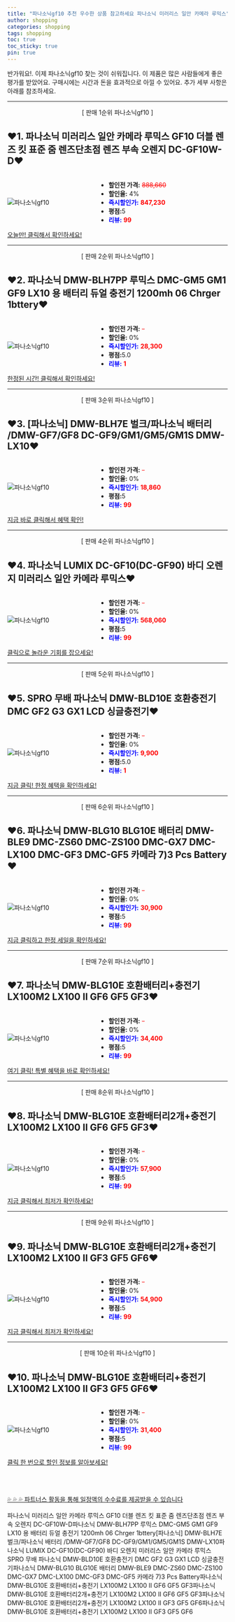 ```yaml
---
title: "파나소닉gf10 추천 우수한 상품 참고하세요 파나소닉 미러리스 일안 카메라 루믹스"
author: shopping
categories: shopping
tags: shopping
toc: true
toc_sticky: true
pin: true
---
```

반가워요!. 이제 파나소닉gf10 찾는 것이 쉬워집니다. 이 제품은 많은 사람들에게 좋은 평가를 받았어요. 구매시에는 시간과 돈을 효과적으로 아낄 수 있어요. 추가 세부 사항은 아래를 참조하세요.

---
<p class="toplist" style="margin: 0 auto; display: block; width: fit-content;">[ 판매 1순위 파나소닉gf10 ]</p>

<h2><strong>❤️1. 파나소닉 미러리스 일안 카메라 루믹스 GF10 더블 렌즈 킷 표준 줌 렌즈단초점 렌즈 부속 오렌지 DC-GF10W-D❤️</strong></h2>

<div style="display: flex; align-items: center;">
    <div style="flex: 0.4;">
        <img src="https://thumbnail9.coupangcdn.com/thumbnails/remote/230x230ex/image/vendor_inventory/eacc/c1cdb1d164a3b76bc8490904a73169f687e5324e54c6a64673d1ca23e880.jpg" alt="파나소닉gf10" style="max-width: 100%;">
    </div>
    <div style="flex: 0.6; margin-left: 10px;">
        <ul>
            <li><strong>할인전 가격:</strong> <del style="color: red;">888,660</del></li>
            <li><strong>할인율:</strong> 4%</li>
            <li><span style='color:blue'><strong>즉시할인가:</strong></span> <span style='color:red'><strong>847,230</strong></span></li>
            <li><strong>평점:</strong>5</li>
            <li><span style='color:blue'><strong>리뷰:</strong></span> <span style='color:red'><strong>99</strong></span></li>
        </ul>
    </div>
</div>
<div class="center">
    <a href="https://William4Davisa.github.io?lptag=AF9450613&subid=githubio&pageKey=6711994216&traceid=V0-153&itemId=15585209018&vendorItemId=87737114150" class="myButton">
        오늘만! 클릭해서 확인하세요!
    </a>
</div>


---
<p class="toplist" style="margin: 0 auto; display: block; width: fit-content;">[ 판매 2순위 파나소닉gf10 ]</p>

<h2><strong>❤️2. 파나소닉 DMW-BLH7PP 루믹스 DMC-GM5 GM1 GF9 LX10 용 배터리 듀얼 충전기 1200mh 06 Chrger  1bttery❤️</strong></h2>

<div style="display: flex; align-items: center;">
    <div style="flex: 0.4;">
        <img src="https://thumbnail10.coupangcdn.com/thumbnails/remote/230x230ex/image/vendor_inventory/a1cf/76663d4fa416589be922b4206123ef40e97fcb718a351a7d537bc7135645.jpg" alt="파나소닉gf10" style="max-width: 100%;">
    </div>
    <div style="flex: 0.6; margin-left: 10px;">
        <ul>
            <li><strong>할인전 가격:</strong> <del style="color: red;">-</del></li>
            <li><strong>할인율:</strong> 0%</li>
            <li><span style='color:blue'><strong>즉시할인가:</strong></span> <span style='color:red'><strong>28,300</strong></span></li>
            <li><strong>평점:</strong>5.0</li>
            <li><span style='color:blue'><strong>리뷰:</strong></span> <span style='color:red'><strong>1</strong></span></li>
        </ul>
    </div>
</div>
<div class="center">
    <a href="https://William4Davisa.github.io?lptag=AF9450613&subid=githubio&pageKey=7796127032&traceid=V0-153&itemId=21102584927&vendorItemId=88164520330" class="myButton">
        한정된 시간! 클릭해서 확인하세요!
    </a>
</div>


---
<p class="toplist" style="margin: 0 auto; display: block; width: fit-content;">[ 판매 3순위 파나소닉gf10 ]</p>

<h2><strong>❤️3. [파나소닉] DMW-BLH7E 벌크/파나소닉 배터리 /DMW-GF7/GF8 DC-GF9/GM1/GM5/GM1S DMW-LX10❤️</strong></h2>

<div style="display: flex; align-items: center;">
    <div style="flex: 0.4;">
        <img src="https://thumbnail7.coupangcdn.com/thumbnails/remote/230x230ex/image/vendor_inventory/df74/2abba1f277f3262cb5ef97be31b3d3f1202ddee3fd2e9a373c1d4aa33542.jpg" alt="파나소닉gf10" style="max-width: 100%;">
    </div>
    <div style="flex: 0.6; margin-left: 10px;">
        <ul>
            <li><strong>할인전 가격:</strong> <del style="color: red;">-</del></li>
            <li><strong>할인율:</strong> 0%</li>
            <li><span style='color:blue'><strong>즉시할인가:</strong></span> <span style='color:red'><strong>18,860</strong></span></li>
            <li><strong>평점:</strong>5</li>
            <li><span style='color:blue'><strong>리뷰:</strong></span> <span style='color:red'><strong>99</strong></span></li>
        </ul>
    </div>
</div>
<div class="center">
    <a href="https://William4Davisa.github.io?lptag=AF9450613&subid=githubio&pageKey=8166803272&traceid=V0-153&itemId=23305567889&vendorItemId=90761109414" class="myButton">
        지금 바로 클릭해서 혜택 확인!
    </a>
</div>


---
<p class="toplist" style="margin: 0 auto; display: block; width: fit-content;">[ 판매 4순위 파나소닉gf10 ]</p>

<h2><strong>❤️4. 파나소닉 LUMIX DC-GF10(DC-GF90) 바디 오렌지 미러리스 일안 카메라 루믹스❤️</strong></h2>

<div style="display: flex; align-items: center;">
    <div style="flex: 0.4;">
        <img src="https://thumbnail6.coupangcdn.com/thumbnails/remote/230x230ex/image/vendor_inventory/0365/87e63296620262f44acd41bf227143a1f9d95098d7f42145972b59d101e6.jpg" alt="파나소닉gf10" style="max-width: 100%;">
    </div>
    <div style="flex: 0.6; margin-left: 10px;">
        <ul>
            <li><strong>할인전 가격:</strong> <del style="color: red;">-</del></li>
            <li><strong>할인율:</strong> 0%</li>
            <li><span style='color:blue'><strong>즉시할인가:</strong></span> <span style='color:red'><strong>568,060</strong></span></li>
            <li><strong>평점:</strong>5</li>
            <li><span style='color:blue'><strong>리뷰:</strong></span> <span style='color:red'><strong>99</strong></span></li>
        </ul>
    </div>
</div>
<div class="center">
    <a href="https://William4Davisa.github.io?lptag=AF9450613&subid=githubio&pageKey=7901821600&traceid=V0-153&itemId=21657511987&vendorItemId=88708151845" class="myButton">
        클릭으로 놀라운 기회를 잡으세요!
    </a>
</div>


---
<p class="toplist" style="margin: 0 auto; display: block; width: fit-content;">[ 판매 5순위 파나소닉gf10 ]</p>

<h2><strong>❤️5. SPRO 무배 파나소닉 DMW-BLD10E 호환충전기 DMC GF2 G3 GX1 LCD 싱글충전기❤️</strong></h2>

<div style="display: flex; align-items: center;">
    <div style="flex: 0.4;">
        <img src="https://thumbnail9.coupangcdn.com/thumbnails/remote/230x230ex/image/vendor_inventory/9061/566c4db6bc7c52fcf550fd477791a51737285f0934e4da7597e2e414e58e.jpg" alt="파나소닉gf10" style="max-width: 100%;">
    </div>
    <div style="flex: 0.6; margin-left: 10px;">
        <ul>
            <li><strong>할인전 가격:</strong> <del style="color: red;">-</del></li>
            <li><strong>할인율:</strong> 0%</li>
            <li><span style='color:blue'><strong>즉시할인가:</strong></span> <span style='color:red'><strong>9,900</strong></span></li>
            <li><strong>평점:</strong>5.0</li>
            <li><span style='color:blue'><strong>리뷰:</strong></span> <span style='color:red'><strong>1</strong></span></li>
        </ul>
    </div>
</div>
<div class="center">
    <a href="https://William4Davisa.github.io?lptag=AF9450613&subid=githubio&pageKey=1499925316&traceid=V0-153&itemId=2575696442&vendorItemId=71001540044" class="myButton">
        지금 클릭! 한정 혜택을 확인하세요!
    </a>
</div>


---
<p class="toplist" style="margin: 0 auto; display: block; width: fit-content;">[ 판매 6순위 파나소닉gf10 ]</p>

<h2><strong>❤️6. 파나소닉 DMW-BLG10 BLG10E 배터리 DMW-BLE9 DMC-ZS60 DMC-ZS100 DMC-GX7 DMC-LX100 DMC-GF3 DMC-GF5 카메라 7)3 Pcs Battery❤️</strong></h2>

<div style="display: flex; align-items: center;">
    <div style="flex: 0.4;">
        <img src="https://thumbnail8.coupangcdn.com/thumbnails/remote/230x230ex/image/vendor_inventory/e1fe/a5892a4a73acf3c07e6aaf86d63ad5d76d7a8fdda07fcec780ca919dc4da.jpg" alt="파나소닉gf10" style="max-width: 100%;">
    </div>
    <div style="flex: 0.6; margin-left: 10px;">
        <ul>
            <li><strong>할인전 가격:</strong> <del style="color: red;">-</del></li>
            <li><strong>할인율:</strong> 0%</li>
            <li><span style='color:blue'><strong>즉시할인가:</strong></span> <span style='color:red'><strong>30,900</strong></span></li>
            <li><strong>평점:</strong>5</li>
            <li><span style='color:blue'><strong>리뷰:</strong></span> <span style='color:red'><strong>99</strong></span></li>
        </ul>
    </div>
</div>
<div class="center">
    <a href="https://William4Davisa.github.io?lptag=AF9450613&subid=githubio&pageKey=7984795881&traceid=V0-153&itemId=22171407068&vendorItemId=89217793201" class="myButton">
        지금 클릭하고 한정 세일을 확인하세요!
    </a>
</div>


---
<p class="toplist" style="margin: 0 auto; display: block; width: fit-content;">[ 판매 7순위 파나소닉gf10 ]</p>

<h2><strong>❤️7. 파나소닉 DMW-BLG10E 호환배터리+충전기 LX100M2 LX100 II GF6 GF5 GF3❤️</strong></h2>

<div style="display: flex; align-items: center;">
    <div style="flex: 0.4;">
        <img src="https://thumbnail9.coupangcdn.com/thumbnails/remote/230x230ex/image/vendor_inventory/9394/45f2dcbc2d52237b32fabee2b5317ccf1faa8410a8944e65ef2151303ccc.jpg" alt="파나소닉gf10" style="max-width: 100%;">
    </div>
    <div style="flex: 0.6; margin-left: 10px;">
        <ul>
            <li><strong>할인전 가격:</strong> <del style="color: red;">-</del></li>
            <li><strong>할인율:</strong> 0%</li>
            <li><span style='color:blue'><strong>즉시할인가:</strong></span> <span style='color:red'><strong>34,400</strong></span></li>
            <li><strong>평점:</strong>5</li>
            <li><span style='color:blue'><strong>리뷰:</strong></span> <span style='color:red'><strong>99</strong></span></li>
        </ul>
    </div>
</div>
<div class="center">
    <a href="https://William4Davisa.github.io?lptag=AF9450613&subid=githubio&pageKey=7818712237&traceid=V0-153&itemId=21229717763&vendorItemId=88290517968" class="myButton">
        여기 클릭! 특별 혜택을 바로 확인하세요!
    </a>
</div>


---
<p class="toplist" style="margin: 0 auto; display: block; width: fit-content;">[ 판매 8순위 파나소닉gf10 ]</p>

<h2><strong>❤️8. 파나소닉 DMW-BLG10E 호환배터리2개+충전기 LX100M2 LX100 II GF6 GF5 GF3❤️</strong></h2>

<div style="display: flex; align-items: center;">
    <div style="flex: 0.4;">
        <img src="https://thumbnail6.coupangcdn.com/thumbnails/remote/230x230ex/image/vendor_inventory/7441/df0932f98a18906bdd79b83e32fb625936fd951d82ce8b6e122811e1dcd6.jpg" alt="파나소닉gf10" style="max-width: 100%;">
    </div>
    <div style="flex: 0.6; margin-left: 10px;">
        <ul>
            <li><strong>할인전 가격:</strong> <del style="color: red;">-</del></li>
            <li><strong>할인율:</strong> 0%</li>
            <li><span style='color:blue'><strong>즉시할인가:</strong></span> <span style='color:red'><strong>57,900</strong></span></li>
            <li><strong>평점:</strong>5</li>
            <li><span style='color:blue'><strong>리뷰:</strong></span> <span style='color:red'><strong>99</strong></span></li>
        </ul>
    </div>
</div>
<div class="center">
    <a href="https://William4Davisa.github.io?lptag=AF9450613&subid=githubio&pageKey=7818716179&traceid=V0-153&itemId=21229738284&vendorItemId=88290538468" class="myButton">
        지금 클릭해서 최저가 확인하세요!
    </a>
</div>


---
<p class="toplist" style="margin: 0 auto; display: block; width: fit-content;">[ 판매 9순위 파나소닉gf10 ]</p>

<h2><strong>❤️9. 파나소닉 DMW-BLG10E 호환배터리2개+충전기 LX100M2 LX100 II GF3 GF5 GF6❤️</strong></h2>

<div style="display: flex; align-items: center;">
    <div style="flex: 0.4;">
        <img src="https://thumbnail6.coupangcdn.com/thumbnails/remote/230x230ex/image/vendor_inventory/7441/df0932f98a18906bdd79b83e32fb625936fd951d82ce8b6e122811e1dcd6.jpg" alt="파나소닉gf10" style="max-width: 100%;">
    </div>
    <div style="flex: 0.6; margin-left: 10px;">
        <ul>
            <li><strong>할인전 가격:</strong> <del style="color: red;">-</del></li>
            <li><strong>할인율:</strong> 0%</li>
            <li><span style='color:blue'><strong>즉시할인가:</strong></span> <span style='color:red'><strong>54,900</strong></span></li>
            <li><strong>평점:</strong>5</li>
            <li><span style='color:blue'><strong>리뷰:</strong></span> <span style='color:red'><strong>99</strong></span></li>
        </ul>
    </div>
</div>
<div class="center">
    <a href="https://William4Davisa.github.io?lptag=AF9450613&subid=githubio&pageKey=7818715163&traceid=V0-153&itemId=21229733322&vendorItemId=88290533391" class="myButton">
        지금 클릭해서 최저가 확인하세요!
    </a>
</div>


---
<p class="toplist" style="margin: 0 auto; display: block; width: fit-content;">[ 판매 10순위 파나소닉gf10 ]</p>

<h2><strong>❤️10. 파나소닉 DMW-BLG10E 호환배터리+충전기 LX100M2 LX100 II GF3 GF5 GF6❤️</strong></h2>

<div style="display: flex; align-items: center;">
    <div style="flex: 0.4;">
        <img src="https://thumbnail9.coupangcdn.com/thumbnails/remote/230x230ex/image/vendor_inventory/9394/45f2dcbc2d52237b32fabee2b5317ccf1faa8410a8944e65ef2151303ccc.jpg" alt="파나소닉gf10" style="max-width: 100%;">
    </div>
    <div style="flex: 0.6; margin-left: 10px;">
        <ul>
            <li><strong>할인전 가격:</strong> <del style="color: red;">-</del></li>
            <li><strong>할인율:</strong> 0%</li>
            <li><span style='color:blue'><strong>즉시할인가:</strong></span> <span style='color:red'><strong>31,400</strong></span></li>
            <li><strong>평점:</strong>5</li>
            <li><span style='color:blue'><strong>리뷰:</strong></span> <span style='color:red'><strong>99</strong></span></li>
        </ul>
    </div>
</div>
<div class="center">
    <a href="https://William4Davisa.github.io?lptag=AF9450613&subid=githubio&pageKey=7818711364&traceid=V0-153&itemId=21229712533&vendorItemId=88290513225" class="myButton">
        클릭 한 번으로 할인 정보를 알아보세요!
    </a>
</div>

<br><br><br>[💦 💦 💦 파트너스 활동을 통해 일정액의 수수료를 제공받을 수 있습니다](https://link.coupang.com/a/bcpT2c)<br><br>파나소닉 미러리스 일안 카메라 루믹스 GF10 더블 렌즈 킷 표준 줌 렌즈단초점 렌즈 부속 오렌지 DC-GF10W-D파나소닉 DMW-BLH7PP 루믹스 DMC-GM5 GM1 GF9 LX10 용 배터리 듀얼 충전기 1200mh 06 Chrger  1bttery[파나소닉] DMW-BLH7E 벌크/파나소닉 배터리 /DMW-GF7/GF8 DC-GF9/GM1/GM5/GM1S DMW-LX10파나소닉 LUMIX DC-GF10(DC-GF90) 바디 오렌지 미러리스 일안 카메라 루믹스SPRO 무배 파나소닉 DMW-BLD10E 호환충전기 DMC GF2 G3 GX1 LCD 싱글충전기파나소닉 DMW-BLG10 BLG10E 배터리 DMW-BLE9 DMC-ZS60 DMC-ZS100 DMC-GX7 DMC-LX100 DMC-GF3 DMC-GF5 카메라 7)3 Pcs Battery파나소닉 DMW-BLG10E 호환배터리+충전기 LX100M2 LX100 II GF6 GF5 GF3파나소닉 DMW-BLG10E 호환배터리2개+충전기 LX100M2 LX100 II GF6 GF5 GF3파나소닉 DMW-BLG10E 호환배터리2개+충전기 LX100M2 LX100 II GF3 GF5 GF6파나소닉 DMW-BLG10E 호환배터리+충전기 LX100M2 LX100 II GF3 GF5 GF6